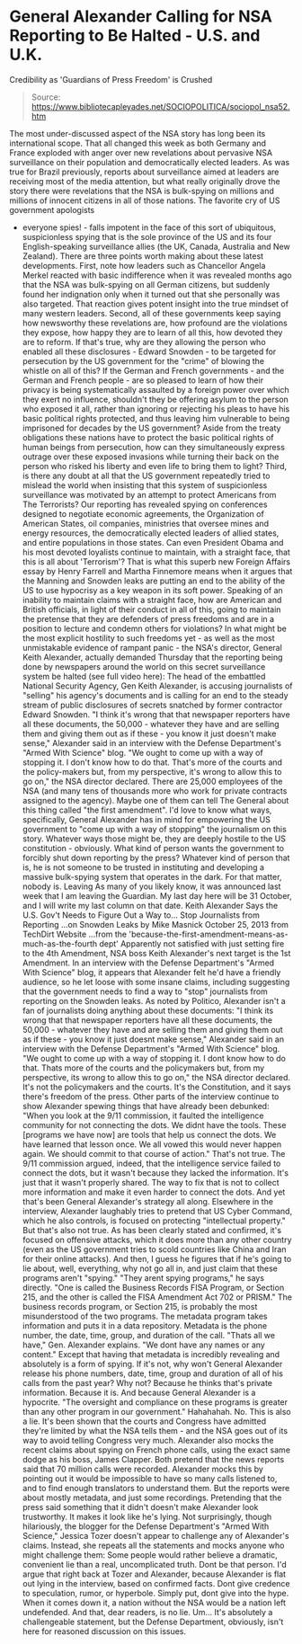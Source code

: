 # General Alexander Calling for NSA Reporting to Be Halted - U.S. and U.K. 
Credibility as 'Guardians of Press Freedom' is Crushed

> Source: https://www.bibliotecapleyades.net/SOCIOPOLITICA/sociopol_nsa52.htm

The most under-discussed aspect of
the NSA
story has long been its international scope. That all changed this week
as both Germany and France
exploded with anger over new revelations about pervasive NSA
surveillance on their population and democratically elected leaders.
As was true for Brazil previously, reports
about surveillance aimed at leaders are receiving most of the media
attention, but what really originally drove the story there were
revelations that the NSA is
bulk-spying on millions and millions of
innocent citizens in
all of those nations.
The favorite cry of US government apologists
- everyone spies! - falls impotent in the face of this sort of
ubiquitous, suspicionless spying that is the sole province of the US and
its four English-speaking surveillance allies (the UK, Canada, Australia
and New Zealand).
There are three points worth making about
these latest developments.
First, note how
leaders such as Chancellor Angela Merkel reacted with basic
indifference when it was revealed months ago that the NSA was
bulk-spying on all German citizens, but suddenly found her
indignation only when it turned out that she personally was also
targeted. That reaction gives potent insight into the true mindset
of many western leaders.
Second, all of these
governments keep saying how newsworthy these revelations are, how
profound are the violations they expose, how happy they are to learn
of all this, how devoted they are to reform. If that's true, why are
they allowing the person who enabled all these disclosures - Edward
Snowden - to be targeted for persecution by the US government for
the "crime" of blowing the whistle on all of this?
If the German and French governments -
and the German and French people - are so pleased to learn of how
their privacy is being systematically assaulted by a foreign power
over which they exert no influence, shouldn't they be offering
asylum to the person who exposed it all, rather than ignoring or
rejecting his pleas to have his basic political rights protected,
and thus leaving him vulnerable to being imprisoned for decades by
the US government?
Aside from the treaty obligations these
nations have to protect the basic political rights of human beings
from persecution, how can they simultaneously express outrage over
these exposed invasions while turning their back on the person who
risked his liberty and even life to bring them to light?
Third, is there any
doubt at all that the US government repeatedly tried to mislead the
world when insisting that this system of suspicionless surveillance
was motivated by an attempt to protect Americans from The
Terrorists?
Our reporting has revealed spying on
conferences designed to negotiate economic agreements, the
Organization of American States,
oil companies, ministries that
oversee mines and energy resources, the democratically elected
leaders of allied states, and entire populations in those states.
Can even President
Obama
and his most
devoted loyalists continue to maintain, with a straight face, that this
is all about 'Terrorism'?
That is what
this superb new Foreign Affairs essay
by Henry Farrell and Martha Finnemore means when it argues that the Manning and Snowden leaks
are putting an end to the ability of the US to use hypocrisy as a key
weapon in its soft power.
Speaking of an inability to maintain claims
with a straight face, how are American and British officials, in light
of their conduct in all of this, going to maintain the pretense that
they are defenders of press freedoms and are in a position to lecture
and condemn others for violations?
In what might be the most explicit hostility
to such freedoms yet - as well as the most unmistakable evidence of
rampant panic - the NSA's director, General Keith Alexander,
actually demanded Thursday that the reporting being done by
newspapers around the world on this secret surveillance system be halted
(see
full video here):
The head of the embattled National
Security Agency, Gen Keith Alexander, is accusing journalists of
"selling" his agency's documents and is calling for an end to the
steady stream of public disclosures of secrets snatched by former
contractor Edward Snowden.
"I think it's wrong that that
newspaper reporters have all these documents, the 50,000 -
whatever they have and are selling them and giving them out as
if these - you know it just doesn't make sense," Alexander said
in an interview with the Defense Department's "Armed With
Science" blog.
"We ought to come up with a way of stopping it. I
don't know how to do that. That's more of the courts and the
policy-makers but, from my perspective, it's wrong to allow this
to go on," the NSA director declared.
There are 25,000 employees of the NSA (and
many tens of thousands more who work for private contracts assigned to
the agency).
Maybe one of them can tell The General about
this thing called "the first amendment".
I'd love to know what ways, specifically,
General Alexander has in mind for empowering the US government to "come
up with a way of stopping" the journalism on this story. Whatever ways
those might be, they are deeply hostile to the US constitution -
obviously.
What kind of person wants the government to
forcibly shut down reporting by the press?
Whatever kind of person that is, he is not
someone to be trusted in instituting and developing a massive
bulk-spying system that operates in the dark. For that matter, nobody
is.
Leaving
As many of you likely know, it was announced
last week that I am leaving the Guardian. My last day here will be 31
October, and I will write my last column on that date.
Keith Alexander Says the U.S. Gov't Needs to
Figure Out a Way to...
Stop Journalists from Reporting
...on
Snowden Leaks
by Mike Masnick
October 25, 2013
from
TechDirt Website
...from the
'because-the-first-amendment-means-as-much-as-the-fourth dept'
Apparently not satisfied with just setting
fire to the 4th Amendment, NSA boss Keith Alexander's
next target is the 1st Amendment.
In
an interview with the Defense Department's "Armed With Science"
blog, it appears that Alexander felt he'd have a friendly audience, so
he let loose with some insane claims, including suggesting that the
government
needs to find a way to "stop" journalists from reporting on
the
Snowden leaks.
As
noted by Politico, Alexander isn't
a fan of journalists doing anything about these documents:
"I think its wrong that that newspaper
reporters have all these documents, the 50,000 - whatever they have
and are selling them and giving them out as if these - you know it
just doesnt make sense," Alexander said in an interview with the
Defense Department's "Armed With Science" blog.
"We ought to come up with a way of stopping it. I dont know how to
do that. Thats more of the courts and the policymakers but, from my
perspective, its wrong to allow this to go on," the NSA director
declared.
It's not the policymakers and the courts.
It's the Constitution, and it says there's freedom of the press.
Other parts of the interview continue to show Alexander spewing things
that have already been debunked:
"When you look at the 9/11 commission,
it faulted the intelligence community for not connecting the dots.
We didnt have the tools.
These [programs we have now] are tools
that help us connect the dots. We have learned that lesson once. We
all vowed this would never happen again. We should commit to that
course of action."
That's
not true.
The 9/11 commission argued, indeed, that the
intelligence service failed to connect the dots, but it wasn't because
they lacked the information. It's just that it wasn't properly shared.
The way to fix that is not to collect more information and make
it even harder to connect the dots.
And yet that's been General
Alexander's strategy all along.
Elsewhere in the interview, Alexander laughably tries to pretend that US
Cyber Command, which he also controls, is focused on protecting
"intellectual property."
But that's also not true.
As has been clearly stated and confirmed,
it's focused on
offensive attacks, which it does more than any other country (even
as the US government tries to scold countries like China and Iran for
their online attacks).
And then, I guess he figures that if he's going to lie about, well,
everything, why not go all in, and just claim that these programs aren't
"spying."
"They arent spying programs," he says
directly. "One is called the Business Records FISA Program, or
Section 215, and the other is called the FISA Amendment Act 702 or
PRISM."
The business records program, or Section 215, is probably the most
misunderstood of the two programs. The metadata program takes
information and puts it in a data repository. Metadata is the phone
number, the date, time, group, and duration of the call.
"Thats all we have," Gen. Alexander explains. "We dont have any
names or any content."
Except that having that metadata is
incredibly revealing and absolutely is a form of spying.
If it's not, why won't General Alexander
release his phone numbers, date, time, group and duration of all of his
calls from the past year? Why not?
Because he thinks that's private
information. Because it is. And because General Alexander
is a hypocrite.
"The oversight and compliance on these
programs is greater than any other program in our government."
Hahahahah. No. This is also a lie.
It's been shown that
the courts and
Congress have admitted they're limited by what the NSA tells them -
and the NSA goes out of its way to
avoid
telling Congress very much.
Alexander also mocks the recent claims about spying on French phone
calls, using the
exact same dodge as his boss, James Clapper. Both pretend that the
news reports said that 70 million calls were recorded.
Alexander mocks
this by pointing out it would be impossible to have so many calls
listened to, and to find enough translators to understand them.
But the reports were about mostly metadata,
and just some recordings. Pretending that the press said something that
it didn't doesn't make Alexander look trustworthy. It makes it look like
he's lying.
Not surprisingly, though hilariously, the blogger for the Defense
Department's "Armed With Science," Jessica Tozer doesn't appear
to challenge any of Alexander's claims.
Instead, she repeats all the statements and
mocks anyone who might challenge them:
Some people would rather believe a
dramatic, convenient lie than a real, uncomplicated truth. Dont be
that person.
I'd argue that right back at Tozer and
Alexander, because Alexander is flat out lying in the interview, based
on confirmed facts.
Dont give credence to speculation,
rumor, or hyperbole. Simply put, dont give into the hype. When it
comes down it, a nation without the NSA would be a nation left
undefended.
And that, dear readers, is no lie.
Um... It's absolutely a challengeable
statement, but the Defense Department, obviously, isn't here for
reasoned discussion on this issues.
